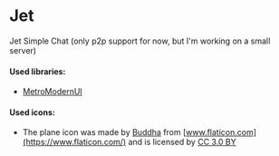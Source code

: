 # Jet
Jet Simple Chat (only p2p support for now, but I'm working on a small server)

#### Used libraries:
* [MetroModernUI](https://github.com/dennismagno/metroframework-modern-ui)

#### Used icons:
* The plane icon was made by [Buddha](https://www.flaticon.com/authors/pixel-buddha"Pixel) from [www.flaticon.com](https://www.flaticon.com/) and is licensed by [CC 3.0 BY](http://creativecommons.org/licenses/by/3.0/CC)
